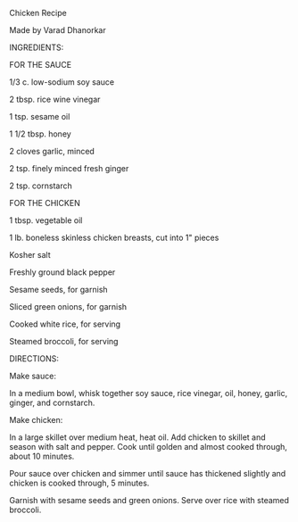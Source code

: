 Chicken Recipe

Made by Varad Dhanorkar

INGREDIENTS:

FOR THE SAUCE

1/3 c. low-sodium soy sauce

2 tbsp. rice wine vinegar

1 tsp. sesame oil

1 1/2 tbsp. honey

2 cloves garlic, minced

2 tsp. finely minced fresh ginger

2 tsp. cornstarch

FOR THE CHICKEN

1 tbsp. vegetable oil

1 lb. boneless skinless chicken breasts, cut into 1" pieces

Kosher salt

Freshly ground black pepper

Sesame seeds, for garnish

Sliced green onions, for garnish

Cooked white rice, for serving

Steamed broccoli, for serving

DIRECTIONS:

Make sauce:

In a medium bowl, whisk together soy sauce, rice vinegar, oil, honey, garlic, ginger, and cornstarch.

Make chicken:

In a large skillet over medium heat, heat oil. Add chicken to skillet and season with salt and pepper. Cook until golden and almost cooked through, about 10 minutes.

Pour sauce over chicken and simmer until sauce has thickened slightly and chicken is cooked through, 5 minutes.

Garnish with sesame seeds and green onions. Serve over rice with steamed broccoli.